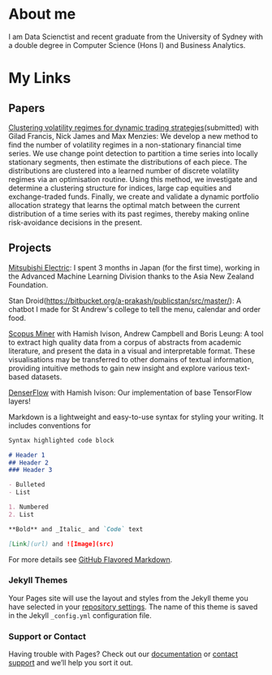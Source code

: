 # About me
I am Data Scienctist and recent graduate from the University of Sydney with a double degree in Computer Science (Hons I) and Business Analytics. 

# My Links
## Papers
[Clustering volatility regimes for dynamic trading strategies](https://arxiv.org//abs/2004.09963)(submitted) with Gilad Francis, Nick James and Max Menzies: We develop a new method to find the number of volatility regimes in a non-stationary financial time series. We use change point detection to partition a time series into locally stationary segments, then estimate the distributions of each piece. The distributions are clustered into a learned number of discrete volatility regimes via an optimisation routine. Using this method, we investigate and determine a clustering structure for indices, large cap equities and exchange-traded funds. Finally, we create and validate a dynamic portfolio allocation strategy that learns the optimal match between the current distribution of a time series with its past regimes, thereby making online risk-avoidance decisions in the present. 

## Projects

[Mitsubishi Electric](https://www.asianz.org.nz/business/intern-optimizes-life-and-algorithms-in-tokyo/): I spent 3 months in Japan (for the first time), working in the Advanced Machine Learning Division thanks to the Asia New Zealand Foundation. 

Stan Droid(https://bitbucket.org/a-prakash/publicstan/src/master/): A chatbot I made for St Andrew's college to tell the menu, calendar and order food.

[Scopus Miner](https://bitbucket.org/hamishivi/scopusminer/src/master/) with Hamish Ivison, Andrew Campbell and Boris Leung: A tool to extract high quality data from a corpus of abstracts from academic literature, and present the data in a visual and interpretable format. These visualisations may be transferred to other domains of textual information, providing intuitive methods to gain new insight and explore various text-based datasets. 

[DenserFlow](https://github.com/hamishivi/DenserFlow) with Hamish Ivison: Our implementation of base TensorFlow layers!

Markdown is a lightweight and easy-to-use syntax for styling your writing. It includes conventions for

```markdown
Syntax highlighted code block

# Header 1
## Header 2
### Header 3

- Bulleted
- List

1. Numbered
2. List

**Bold** and _Italic_ and `Code` text

[Link](url) and ![Image](src)
```

For more details see [GitHub Flavored Markdown](https://guides.github.com/features/mastering-markdown/).

### Jekyll Themes

Your Pages site will use the layout and styles from the Jekyll theme you have selected in your [repository settings](https://github.com/arjun-prakash/arjun-prakash.github.io/settings). The name of this theme is saved in the Jekyll `_config.yml` configuration file.

### Support or Contact

Having trouble with Pages? Check out our [documentation](https://help.github.com/categories/github-pages-basics/) or [contact support](https://github.com/contact) and we’ll help you sort it out.
